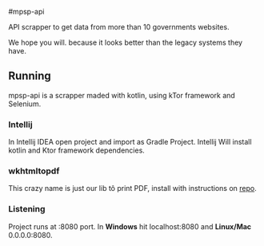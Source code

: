 #mpsp-api

API scrapper to get data from more than 10 governments websites.

We hope you will. because it looks better than the legacy systems they have.

## Running
mpsp-api is a scrapper maded with kotlin, using kTor framework and Selenium.

### Intellij
In Intellij IDEA open project and import as Gradle Project. Intellij Will install kotlin and Ktor framework dependencies.

### wkhtmltopdf
This crazy name is just our lib tô print PDF, install with instructions on [repo](
https://github.com/jasoet/fun-pdf).

### Listening
Project runs at :8080 port.
In **Windows** hit localhost:8080 and **Linux/Mac** 0.0.0.0:8080.




